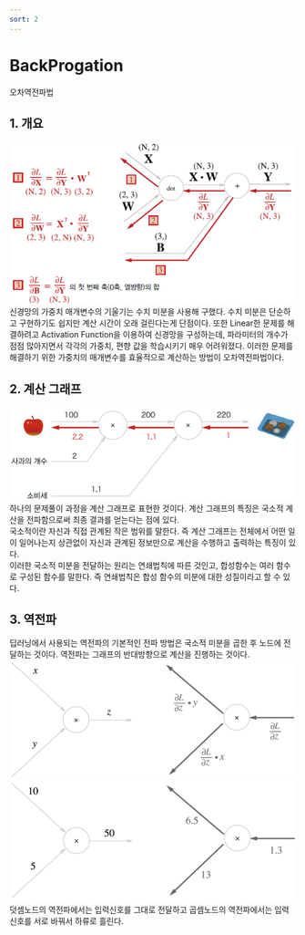 ```yaml
---
sort: 2
---
```


# BackProgation  
오차역전파법  

## 1. 개요
![오차역전파 메인 001](../../static/Backpropagation/Backpropagation-main001.png)  
신경망의 가중치 매개변수의 기울기는 수치 미분을 사용해 구했다. 수치 미분은 단순하고 구현하기도 쉽지만 계산 시간이 오래 걸린다는게 단점이다. 또한 Linear한 문제를 해결하려고 Activation Function을 이용하여 신경망을 구성하는데, 파라미터의 개수가 점점 많아지면서 각각의 가중치, 편향 값을 학습시키기 매우 어려워졌다. 이러한 문제를 해결하기 위한 가중치의 매개변수를 효율적으로 계산하는 방법이 오차역전파법이다.  

## 2. 계산 그래프  
![오차역전파 메인 002](../../static/Backpropagation/Backpropagation-main002.png)  
하나의 문제풀이 과정을 계산 그래프로 표현한 것이다. 계산 그래프의 특징은 국소적 계산을 전파함으로써 최종 결과를 얻는다는 점에 있다.  
국소적이란 자신과 직접 관계된 작은 범위를 말한다. 즉 계산 그래프는 전체에서 어떤 일이 일어나는지 상관없이 자신과 관계된 정보만으로 계산을 수행하고 출력하는 특징이 있다.  
이러한 국소적 미분을 전달하는 원리는 연쇄법칙에 따른 것인고, 합성함수는 여러 함수로 구성된 함수를 말한다. 즉 연쇄법칙은 합성 함수의 미분에 대한 성질이라고 할 수 있다.  

## 3. 역전파
딥러닝에서 사용되는 역전파의 기본적인 전파 방법은 국소적 미분을 곱한 후 노드에 전달하는 것이다. 역전파는 그래프의 반대방향으로 계산을 진행하는 것이다.  
![곱셈노드001](../../static/Backpropagation/Backpropagation-mul001.png)  
![곱셈노드002](../../static/Backpropagation/Backpropagation-mul002.png)  
덧셈노드의 역전파에서는 입력신호를 그대로 전달하고 곱셈노드의 역전파에서는 입력 신호를 서로 바꿔서 하류로 흘린다. 